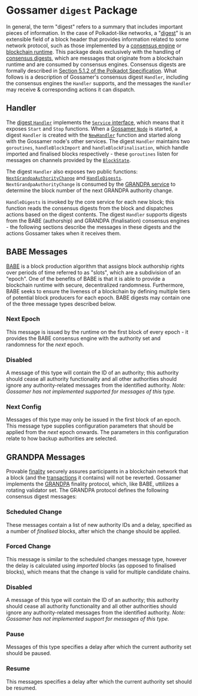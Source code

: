 # Gossamer `digest` Package

In general, the term "digest" refers to a summary that includes important pieces of information. In the case of
Polkadot-like networks, a "[digest](https://docs.substrate.io/v3/getting-started/glossary/#digest)" is an extensible
field of a block header that provides information related to some network protocol, such as those implemented by a
[consensus engine](https://docs.substrate.io/v3/getting-started/glossary/#consensus-algorithm) or
[blockchain runtime](https://docs.substrate.io/v3/getting-started/glossary/#runtime). This package deals exclusively
with the handling of [consensus digests](https://crates.parity.io/sp_runtime/enum.DigestItem.html#variant.Consensus),
which are messages that originate from a blockchain runtime and are consumed by consensus engines. Consensus digests are
formally described in
[Section 5.1.2 of the Polkadot Specification](https://w3f.github.io/polkadot-spec/develop/_common_consensus_structures.html).
What follows is a description of Gossamer's consensus digest `Handler`, including the consensus engines the `Handler`
supports, and the messages the `Handler` may receive & corresponding actions it can dispatch.

## Handler

The [digest `Handler`](https://pkg.go.dev/github.com/ChainSafe/gossamer/dot/digest#Handler) implements the
[`Service` interface](https://pkg.go.dev/github.com/ChainSafe/gossamer/lib/services#Service), which means that it
exposes `Start` and `Stop` functions. When a
[Gossamer `Node`](https://pkg.go.dev/github.com/ChainSafe/gossamer/dot#Node) is started, a digest `Handler` is created
with the [`NewHandler`](https://pkg.go.dev/github.com/ChainSafe/gossamer/dot/digest#NewHandler) function and started
along with the Gossamer node's other services. The digest `Handler` maintains two `goroutines`, `handleBlockImport` and
`handleBlockFinalisation`, which handle imported and finalised blocks respectively - these `goroutines` listen for
messages on channels provided by the
[`BlockState`](https://pkg.go.dev/github.com/ChainSafe/gossamer/dot/state#BlockState).

The digest `Handler` also exposes two public functions:
[`NextGrandpaAuthorityChange`](https://pkg.go.dev/github.com/ChainSafe/gossamer/dot/digest#Handler.NextGrandpaAuthorityChange)
and [`HandleDigests`](https://pkg.go.dev/github.com/ChainSafe/gossamer/dot/digest#Handler.HandleDigests).
`NextGrandpaAuthorityChange` is consumed by the
[GRANDPA service](https://pkg.go.dev/github.com/ChainSafe/gossamer/lib/grandpa#Service) to determine the block number of
the next GRANDPA authority change.

`HandleDigests` is invoked by the core service for each new block; this function reads the consensus digests from the
block and dispatches actions based on the digest contents. The digest `Handler` supports digests from the BABE
(authorship) and GRANDPA (finalisation) consensus engines - the following sections describe the messages in these
digests and the actions Gossamer takes when it receives them.

## BABE Messages

[BABE](https://wiki.polkadot.network/docs/learn-consensus#block-production-babe) is a block production algorithm that
assigns block authorship rights over periods of time referred to as "slots", which are a subdivision of an "epoch". One
of the benefits of BABE is that it is able to provide a blockchain runtime with secure, decentralized randomness.
Furthermore, BABE seeks to ensure the liveness of a blockchain by defining multiple tiers of potential block producers
for each epoch. BABE digests may contain one of the three message types described below.

### Next Epoch

This message is issued by the runtime on the first block of every epoch - it provides the BABE consensus engine with the
authority set and randomness for the _next_ epoch.

### Disabled

A message of this type will contain the ID of an authority; this authority should cease all authority functionality and
all other authorities should ignore any authority-related messages from the identified authority. _Note: Gossamer has
not implemented supported for messages of this type._

### Next Config

Messages of this type may only be issued in the first block of an epoch. This message type supplies configuration
parameters that should be applied from the _next_ epoch onwards. The parameters in this configuration relate to how
backup authorities are selected.

## GRANDPA Messages

Provable [finality](https://wiki.polkadot.network/docs/glossary#finality) securely assures participants in a blockchain
network that a block (and the [transactions](https://docs.substrate.io/v3/getting-started/glossary/#transaction) it
contains) will not be reverted. Gossamer implements the
[GRANDPA](https://wiki.polkadot.network/docs/learn-consensus#finality-gadget-grandpa) finality protocol, which, like
BABE, uttilizes a rotating validator set. The GRANDPA protocol defines the following consensus digest messages:

### Scheduled Change

These messages contain a list of new authority IDs and a delay, specified as a number of _finalised_ blocks, after which
the change should be applied.

### Forced Change

This message is similar to the scheduled changes message type, however the delay is calculated using _imported_ blocks
(as opposed to finalised blocks), which means that the change is valid for multiple candidate chains.

### Disabled

A message of this type will contain the ID of an authority; this authority should cease all authority functionality and
all other authorities should ignore any authority-related messages from the identified authority. _Note: Gossamer has
not implemented support for messages of this type._

### Pause

Messages of this type specifies a delay after which the current authority set should be paused.

### Resume

This messages specifies a delay after which the current authority set should be resumed.

